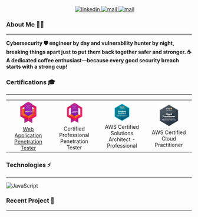 <p align="center">
<a target="_blank" href=""></a><img src="https://github.com/issambenhida/issambenhida/blob/main/images/welcome.gif?raw=true" alt="">
</p>
<p align="center">
&nbsp;&nbsp;&nbsp;&nbsp;&nbsp;&nbsp;&nbsp;
<a target="_blank" href="https://www.linkedin.com/in/issambenhida">
    <img src="https://img.shields.io/badge/LinkedIn-0077B5?style=for-the-badge&logo=linkedin&logoColor=white" alt="linkedin">
</a>
<a target="_blank" href="mailto:issam.benhida.911@gmail.com">
  <img src="https://img.shields.io/badge/gmail-red?style=for-the-badge&logo=Gmail&logoColor=white" alt="mail">
</a>
<a target="_blank" href="">
    <img src="https://img.shields.io/badge/Twitter-black?style=for-the-badge&logo=x&logoColor=white" alt="mail">
</a>
</p>


### About Me 🧑‍💼

---

**Cybersecurity 🛡️ engineer by day and vulnerability hunter by night, breaking things apart just to put them back together safer and stronger. ☕ A dedicated coffee enthusiast—because every good security breach starts with a strong cup!**


### Certifications 🎓

---

<table>
  <tr>
    <td align="center">
      <a href="https://verified.elearnsecurity.com/certificates/e154bcee-58fe-4e58-893e-f633b72ac0a0">
        <img src="https://github.com/issambenhida/issambenhida/blob/main/images/ewptx.svg?raw=true" width="45%" height="45%" alt=""><br>
        Web Application Penetration Tester<br>  
      </a>
    </td>
    <td align="center">
      <a href="https://verified.elearnsecurity.com/certificates/ff878703-3631-45a1-82ae-38e59caf2eab">
        <img src="https://github.com/issambenhida/issambenhida/blob/main/images/ecppt.svg?raw=true" width="45%" height="45%" alt=""><br>
      </a>
        Certified Professional Penetration Tester<br>
    </td>
    <td align="center">
      <img src="https://github.com/issambenhida/issambenhida/blob/main/images/sap.svg?raw=true" width="38%" height="38%" alt=""><br>
      AWS Certified Solutions Architect - Professional <br>
    </td>
    <td align="center">
      <a href="https://verified.elearnsecurity.com/certificates/ff878703-3631-45a1-82ae-38e59caf2eab">
        <img src="https://github.com/issambenhida/issambenhida/blob/main/images/clf.svg?raw=true" width="52%" height="52%" alt=""><br>
      </a>
        AWS Certified Cloud Practitioner<br>
    </td>
  </tr>
</table>

### Technologies ⚡

---

![JavaScript](https://img.shields.io/badge/-JavaScript-black?style=flat-square&logo=javascript)

### Recent Project 📂

---

<p align="center">
<a target="_blank" href=""></a><img src="https://readme-components.vercel.app/api?component=logo&logo=☁️&desc=SageOwl&fill=0047ab" alt="">
</p>

<!---
IssamBenhida/IssamBenhida is a ✨ special ✨ repository because its `README.md` (this file) appears on your GitHub profile.
You can click the Preview link to take a look at your changes.

![Blue Line](https://via.placeholder.com/850x2/0000FF/FFFFFF?text=)
--->
